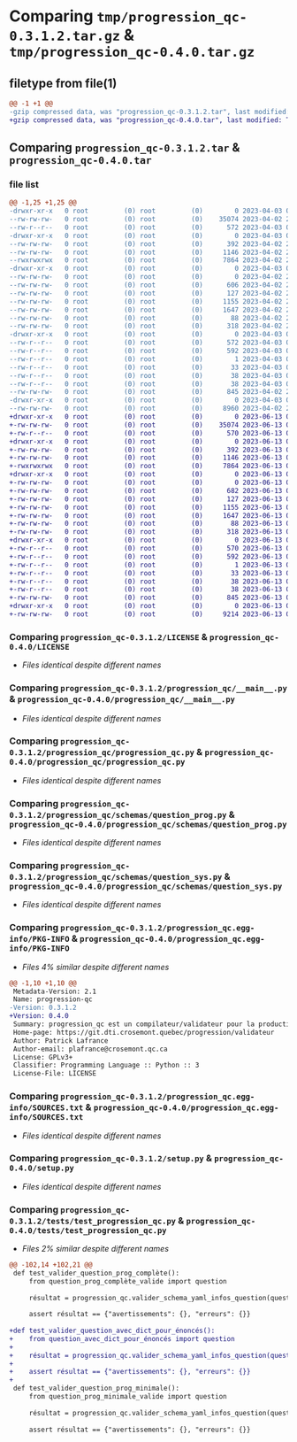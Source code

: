 # Comparing `tmp/progression_qc-0.3.1.2.tar.gz` & `tmp/progression_qc-0.4.0.tar.gz`

## filetype from file(1)

```diff
@@ -1 +1 @@
-gzip compressed data, was "progression_qc-0.3.1.2.tar", last modified: Mon Apr  3 00:52:58 2023, max compression
+gzip compressed data, was "progression_qc-0.4.0.tar", last modified: Tue Jun 13 05:16:10 2023, max compression
```

## Comparing `progression_qc-0.3.1.2.tar` & `progression_qc-0.4.0.tar`

### file list

```diff
@@ -1,25 +1,25 @@
-drwxr-xr-x   0 root         (0) root         (0)        0 2023-04-03 00:52:58.580480 progression_qc-0.3.1.2/
--rw-rw-rw-   0 root         (0) root         (0)    35074 2023-04-02 21:38:01.000000 progression_qc-0.3.1.2/LICENSE
--rw-r--r--   0 root         (0) root         (0)      572 2023-04-03 00:52:58.580480 progression_qc-0.3.1.2/PKG-INFO
-drwxr-xr-x   0 root         (0) root         (0)        0 2023-04-03 00:52:58.576480 progression_qc-0.3.1.2/progression_qc/
--rw-rw-rw-   0 root         (0) root         (0)      392 2023-04-02 23:27:37.000000 progression_qc-0.3.1.2/progression_qc/__init__.py
--rw-rw-rw-   0 root         (0) root         (0)     1146 2023-04-02 21:38:01.000000 progression_qc-0.3.1.2/progression_qc/__main__.py
--rwxrwxrwx   0 root         (0) root         (0)     7864 2023-04-02 21:38:01.000000 progression_qc-0.3.1.2/progression_qc/progression_qc.py
-drwxr-xr-x   0 root         (0) root         (0)        0 2023-04-03 00:52:58.580480 progression_qc-0.3.1.2/progression_qc/schemas/
--rw-rw-rw-   0 root         (0) root         (0)        0 2023-04-02 21:38:01.000000 progression_qc-0.3.1.2/progression_qc/schemas/__init__.py
--rw-rw-rw-   0 root         (0) root         (0)      606 2023-04-02 21:38:01.000000 progression_qc-0.3.1.2/progression_qc/schemas/question_base.py
--rw-rw-rw-   0 root         (0) root         (0)      127 2023-04-02 21:38:01.000000 progression_qc-0.3.1.2/progression_qc/schemas/question_bd.py
--rw-rw-rw-   0 root         (0) root         (0)     1155 2023-04-02 21:38:01.000000 progression_qc-0.3.1.2/progression_qc/schemas/question_prog.py
--rw-rw-rw-   0 root         (0) root         (0)     1647 2023-04-02 21:38:01.000000 progression_qc-0.3.1.2/progression_qc/schemas/question_sys.py
--rw-rw-rw-   0 root         (0) root         (0)       88 2023-04-02 21:38:01.000000 progression_qc-0.3.1.2/progression_qc/schemas/question_vcs.py
--rw-rw-rw-   0 root         (0) root         (0)      318 2023-04-02 21:38:01.000000 progression_qc-0.3.1.2/progression_qc/schemas/rétroactions.py
-drwxr-xr-x   0 root         (0) root         (0)        0 2023-04-03 00:52:58.576480 progression_qc-0.3.1.2/progression_qc.egg-info/
--rw-r--r--   0 root         (0) root         (0)      572 2023-04-03 00:52:58.000000 progression_qc-0.3.1.2/progression_qc.egg-info/PKG-INFO
--rw-r--r--   0 root         (0) root         (0)      592 2023-04-03 00:52:58.000000 progression_qc-0.3.1.2/progression_qc.egg-info/SOURCES.txt
--rw-r--r--   0 root         (0) root         (0)        1 2023-04-03 00:52:58.000000 progression_qc-0.3.1.2/progression_qc.egg-info/dependency_links.txt
--rw-r--r--   0 root         (0) root         (0)       33 2023-04-03 00:52:58.000000 progression_qc-0.3.1.2/progression_qc.egg-info/requires.txt
--rw-r--r--   0 root         (0) root         (0)       38 2023-04-03 00:52:58.000000 progression_qc-0.3.1.2/progression_qc.egg-info/top_level.txt
--rw-r--r--   0 root         (0) root         (0)       38 2023-04-03 00:52:58.580480 progression_qc-0.3.1.2/setup.cfg
--rw-rw-rw-   0 root         (0) root         (0)      845 2023-04-02 23:55:17.000000 progression_qc-0.3.1.2/setup.py
-drwxr-xr-x   0 root         (0) root         (0)        0 2023-04-03 00:52:58.580480 progression_qc-0.3.1.2/tests/
--rw-rw-rw-   0 root         (0) root         (0)     8960 2023-04-02 21:38:01.000000 progression_qc-0.3.1.2/tests/test_progression_qc.py
+drwxr-xr-x   0 root         (0) root         (0)        0 2023-06-13 05:16:10.905340 progression_qc-0.4.0/
+-rw-rw-rw-   0 root         (0) root         (0)    35074 2023-06-13 05:16:01.000000 progression_qc-0.4.0/LICENSE
+-rw-r--r--   0 root         (0) root         (0)      570 2023-06-13 05:16:10.905340 progression_qc-0.4.0/PKG-INFO
+drwxr-xr-x   0 root         (0) root         (0)        0 2023-06-13 05:16:10.905340 progression_qc-0.4.0/progression_qc/
+-rw-rw-rw-   0 root         (0) root         (0)      392 2023-06-13 05:16:01.000000 progression_qc-0.4.0/progression_qc/__init__.py
+-rw-rw-rw-   0 root         (0) root         (0)     1146 2023-06-13 05:16:01.000000 progression_qc-0.4.0/progression_qc/__main__.py
+-rwxrwxrwx   0 root         (0) root         (0)     7864 2023-06-13 05:16:01.000000 progression_qc-0.4.0/progression_qc/progression_qc.py
+drwxr-xr-x   0 root         (0) root         (0)        0 2023-06-13 05:16:10.905340 progression_qc-0.4.0/progression_qc/schemas/
+-rw-rw-rw-   0 root         (0) root         (0)        0 2023-06-13 05:16:01.000000 progression_qc-0.4.0/progression_qc/schemas/__init__.py
+-rw-rw-rw-   0 root         (0) root         (0)      682 2023-06-13 05:16:01.000000 progression_qc-0.4.0/progression_qc/schemas/question_base.py
+-rw-rw-rw-   0 root         (0) root         (0)      127 2023-06-13 05:16:01.000000 progression_qc-0.4.0/progression_qc/schemas/question_bd.py
+-rw-rw-rw-   0 root         (0) root         (0)     1155 2023-06-13 05:16:01.000000 progression_qc-0.4.0/progression_qc/schemas/question_prog.py
+-rw-rw-rw-   0 root         (0) root         (0)     1647 2023-06-13 05:16:01.000000 progression_qc-0.4.0/progression_qc/schemas/question_sys.py
+-rw-rw-rw-   0 root         (0) root         (0)       88 2023-06-13 05:16:01.000000 progression_qc-0.4.0/progression_qc/schemas/question_vcs.py
+-rw-rw-rw-   0 root         (0) root         (0)      318 2023-06-13 05:16:01.000000 progression_qc-0.4.0/progression_qc/schemas/rétroactions.py
+drwxr-xr-x   0 root         (0) root         (0)        0 2023-06-13 05:16:10.905340 progression_qc-0.4.0/progression_qc.egg-info/
+-rw-r--r--   0 root         (0) root         (0)      570 2023-06-13 05:16:10.000000 progression_qc-0.4.0/progression_qc.egg-info/PKG-INFO
+-rw-r--r--   0 root         (0) root         (0)      592 2023-06-13 05:16:10.000000 progression_qc-0.4.0/progression_qc.egg-info/SOURCES.txt
+-rw-r--r--   0 root         (0) root         (0)        1 2023-06-13 05:16:10.000000 progression_qc-0.4.0/progression_qc.egg-info/dependency_links.txt
+-rw-r--r--   0 root         (0) root         (0)       33 2023-06-13 05:16:10.000000 progression_qc-0.4.0/progression_qc.egg-info/requires.txt
+-rw-r--r--   0 root         (0) root         (0)       38 2023-06-13 05:16:10.000000 progression_qc-0.4.0/progression_qc.egg-info/top_level.txt
+-rw-r--r--   0 root         (0) root         (0)       38 2023-06-13 05:16:10.905340 progression_qc-0.4.0/setup.cfg
+-rw-rw-rw-   0 root         (0) root         (0)      845 2023-06-13 05:16:01.000000 progression_qc-0.4.0/setup.py
+drwxr-xr-x   0 root         (0) root         (0)        0 2023-06-13 05:16:10.905340 progression_qc-0.4.0/tests/
+-rw-rw-rw-   0 root         (0) root         (0)     9214 2023-06-13 05:16:01.000000 progression_qc-0.4.0/tests/test_progression_qc.py
```

### Comparing `progression_qc-0.3.1.2/LICENSE` & `progression_qc-0.4.0/LICENSE`

 * *Files identical despite different names*

### Comparing `progression_qc-0.3.1.2/progression_qc/__main__.py` & `progression_qc-0.4.0/progression_qc/__main__.py`

 * *Files identical despite different names*

### Comparing `progression_qc-0.3.1.2/progression_qc/progression_qc.py` & `progression_qc-0.4.0/progression_qc/progression_qc.py`

 * *Files identical despite different names*

### Comparing `progression_qc-0.3.1.2/progression_qc/schemas/question_prog.py` & `progression_qc-0.4.0/progression_qc/schemas/question_prog.py`

 * *Files identical despite different names*

### Comparing `progression_qc-0.3.1.2/progression_qc/schemas/question_sys.py` & `progression_qc-0.4.0/progression_qc/schemas/question_sys.py`

 * *Files identical despite different names*

### Comparing `progression_qc-0.3.1.2/progression_qc.egg-info/PKG-INFO` & `progression_qc-0.4.0/progression_qc.egg-info/PKG-INFO`

 * *Files 4% similar despite different names*

```diff
@@ -1,10 +1,10 @@
 Metadata-Version: 2.1
 Name: progression-qc
-Version: 0.3.1.2
+Version: 0.4.0
 Summary: progression_qc est un compilateur/validateur pour la production de d'exercices pour Progression. progression_qc reçoit sur l'entrée standard ou en paramètre un fichier YAML contenant la description d'une question et reproduit sur la sortie standard le résultat traité et validé.
 Home-page: https://git.dti.crosemont.quebec/progression/validateur
 Author: Patrick Lafrance
 Author-email: plafrance@crosemont.qc.ca
 License: GPLv3+
 Classifier: Programming Language :: Python :: 3
 License-File: LICENSE
```

### Comparing `progression_qc-0.3.1.2/progression_qc.egg-info/SOURCES.txt` & `progression_qc-0.4.0/progression_qc.egg-info/SOURCES.txt`

 * *Files identical despite different names*

### Comparing `progression_qc-0.3.1.2/setup.py` & `progression_qc-0.4.0/setup.py`

 * *Files identical despite different names*

### Comparing `progression_qc-0.3.1.2/tests/test_progression_qc.py` & `progression_qc-0.4.0/tests/test_progression_qc.py`

 * *Files 2% similar despite different names*

```diff
@@ -102,14 +102,21 @@
 def test_valider_question_prog_complète():
     from question_prog_complète_valide import question
 
     résultat = progression_qc.valider_schema_yaml_infos_question(question)
 
     assert résultat == {"avertissements": {}, "erreurs": {}}
 
+def test_valider_question_avec_dict_pour_énoncés():
+    from question_avec_dict_pour_énoncés import question
+
+    résultat = progression_qc.valider_schema_yaml_infos_question(question)
+
+    assert résultat == {"avertissements": {}, "erreurs": {}}
+
 def test_valider_question_prog_minimale():
     from question_prog_minimale_valide import question
 
     résultat = progression_qc.valider_schema_yaml_infos_question(question)
 
     assert résultat == {"avertissements": {}, "erreurs": {}}
```

